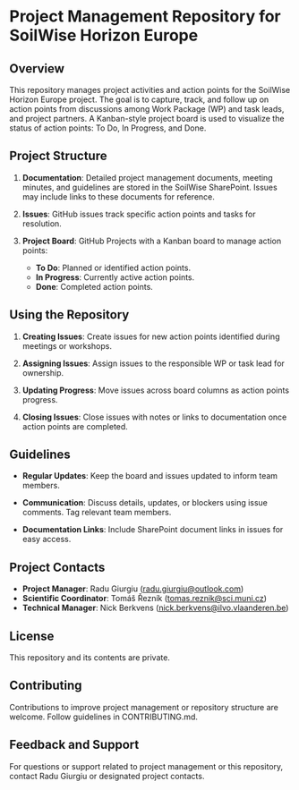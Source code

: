 # Project Management Repository for SoilWise Horizon Europe

## Overview
This repository manages project activities and action points for the SoilWise Horizon Europe project. The goal is to capture, track, and follow up on action points from discussions among Work Package (WP) and task leads, and project partners. A Kanban-style project board is used to visualize the status of action points: To Do, In Progress, and Done.

## Project Structure
1. **Documentation**: Detailed project management documents, meeting minutes, and guidelines are stored in the SoilWise SharePoint. Issues may include links to these documents for reference.
   
2. **Issues**: GitHub issues track specific action points and tasks for resolution.

3. **Project Board**: GitHub Projects with a Kanban board to manage action points:
   - **To Do**: Planned or identified action points.
   - **In Progress**: Currently active action points.
   - **Done**: Completed action points.

## Using the Repository
1. **Creating Issues**: Create issues for new action points identified during meetings or workshops.
   
2. **Assigning Issues**: Assign issues to the responsible WP or task lead for ownership.

3. **Updating Progress**: Move issues across board columns as action points progress.

4. **Closing Issues**: Close issues with notes or links to documentation once action points are completed.

## Guidelines
- **Regular Updates**: Keep the board and issues updated to inform team members.
  
- **Communication**: Discuss details, updates, or blockers using issue comments. Tag relevant team members.

- **Documentation Links**: Include SharePoint document links in issues for easy access.

## Project Contacts
- **Project Manager**: Radu Giurgiu ([radu.giurgiu@outlook.com](mailto:radu.giurgiu@outlook.com))
- **Scientific Coordinator**: Tomáš Řezník ([tomas.reznik@sci.muni.cz](mailto:tomas.reznik@sci.muni.cz))
- **Technical Manager**: Nick Berkvens ([nick.berkvens@ilvo.vlaanderen.be](mailto:nick.berkvens@ilvo.vlaanderen.be))

## License
This repository and its contents are private.

## Contributing
Contributions to improve project management or repository structure are welcome. Follow guidelines in CONTRIBUTING.md.

## Feedback and Support
For questions or support related to project management or this repository, contact Radu Giurgiu or designated project contacts.
